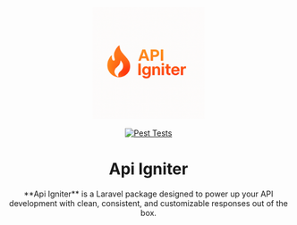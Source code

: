 <p align="center">
  <img src="./logo.png" alt="Api Igniter Logo" width="200">
</p>

<p align="center">
  <a href="https://github.com/rodrigogalura/api-igniter/actions/workflows/pest.yml">
    <img src="https://github.com/rodrigogalura/api-igniter/actions/workflows/pest.yml/badge.svg" alt="Pest Tests">
  </a>
</p>

<h1 align="center">Api Igniter</h1>

<p align="center">
  **Api Igniter** is a Laravel package designed to power up your API development with clean, consistent, and customizable responses out of the box.
</p>
